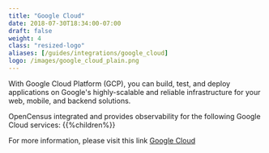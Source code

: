 ```yaml
---
title: "Google Cloud"
date: 2018-07-30T18:34:00-07:00
draft: false
weight: 4
class: "resized-logo"
aliases: [/guides/integrations/google_cloud]
logo: /images/google_cloud_plain.png
---
```


With Google Cloud Platform (GCP), you can build, test, and deploy applications on Google's highly-scalable and reliable infrastructure for your web, mobile, and backend solutions.

OpenCensus integrated and provides observability for the following Google Cloud services:
{{%children%}}

For more information, please visit this link [Google Cloud](https://cloud.google.com/)
